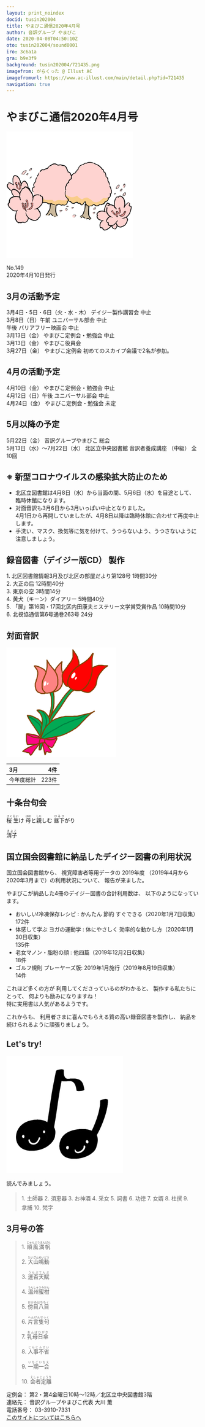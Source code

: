 ```yaml
---
layout: print_noindex
docid: tusin202004
title: やまびこ通信2020年4月号
author: 音訳グループ やまびこ
date: 2020-04-08T04:50:10Z
oto: tusin202004/sound0001
iro: 3c6a1a
gra: b9e3f9
background: tusin202004/721435.png
imagefrom: がらくった @ Illust AC
imagefromurl: https://www.ac-illust.com/main/detail.php?id=721435
navigation: true
---
```

   


# <span data-dur="3.861" data-begin="2.750" id="xmri_0001">やまびこ通信2020年4月号</span>

<img class="migi" src="media/tusin202004/cut1.png" alt="" />


<span data-dur="2.567" data-begin="6.611" id="xmri_0002">No.149</span>  
<span data-dur="4.208" data-begin="9.178" id="xmri_0003">2020年4月10日発行</span>

## <span data-dur="3.323" data-begin="18.593" id="xmri_0006">3月の活動予定</span>

<span data-dur="5.026" data-begin="21.916" id="xmri_0007">3月4日・5日・6日（火・水・木）</span>
<span data-dur="3.722" data-begin="26.942" id="xmri_0008">デイジー製作講習会 中止</span>  
<span data-dur="2.703" data-begin="30.664" id="xmri_0009">3月8日（日）午前</span>
<span data-dur="3.158" data-begin="33.367" id="xmri_000A">ユニバーサル部会 中止</span>  
<span data-dur="0.871" data-begin="36.525" id="xmri_000B">午後</span>
<span data-dur="3.318" data-begin="37.396" id="xmri_000C">バリアフリー映画会 中止</span>  
<span data-dur="2.455" data-begin="40.714" id="xmri_000D">3月13日（金）</span>
<span data-dur="4.177" data-begin="43.169" id="xmri_000E">やまびこ定例会・勉強会 中止</span>  
<span data-dur="2.455" data-begin="47.346" id="xmri_000F">3月13日（金）</span>
<span data-dur="2.636" data-begin="49.801" id="xmri_0010">やまびこ役員会</span>  
<span data-dur="2.588" data-begin="52.437" id="xmri_0011">3月27日（金）</span>
<span data-dur="1.747" data-begin="55.025" id="xmri_0012">やまびこ定例会</span>
<span data-dur="5.477" data-begin="56.772" id="xmri_0013">初めてのスカイプ会議で2名が参加。</span>

## <span data-dur="3.205" data-begin="62.249" id="xmri_0014">4月の活動予定</span>

<span data-dur="1.972" data-begin="65.454" id="xmri_0015">4月10日（金）</span>
<span data-dur="4.177" data-begin="67.426" id="xmri_0016">やまびこ定例会・勉強会 中止</span>  
<span data-dur="2.765" data-begin="71.603" id="xmri_0017">4月12日（日）午後</span>
<span data-dur="3.159" data-begin="74.368" id="xmri_0018">ユニバーサル部会 中止</span>  
<span data-dur="2.323" data-begin="77.527" id="xmri_0019">4月24日（金）</span>
<span data-dur="5.54" data-begin="79.850" id="xmri_001A">やまびこ定例会・勉強会 未定</span>

## <span data-dur="3.084" data-begin="85.390" id="xmri_001B">5月以降の予定</span>

<span data-dur="2.339" data-begin="88.474" id="xmri_001C">5月22日（金）</span>
<span data-dur="3.224" data-begin="90.813" id="xmri_001D">音訳グループやまびこ 総会</span>  
<span data-dur="4.857" data-begin="94.037" id="xmri_001E">5月13日（水）～7月22日（水）</span>
<span data-dur="3.689" data-begin="98.894" id="xmri_001F">北区立中央図書館 音訳者養成講座</span>
<span data-dur="1.121" data-begin="102.583" id="xmri_0020">（中級）</span>
<span data-dur="3.518" data-begin="103.704" id="xmri_0021">全10回</span>

## <span data-dur="5.053" data-begin="107.222" id="xmri_0022">※ 新型コロナウイルスの感染拡大防止のため</span>

- <span data-dur="4.702" data-begin="112.275" id="xmri_0023">北区立図書館は4月8日（水）から当面の間、</span><span data-dur="2.755" data-begin="116.977" id="xmri_0024">5月6日（水）を目途として、</span><span data-dur="3.301" data-begin="119.732" id="xmri_0025">臨時休館になります。</span>
- <span data-dur="1.552" data-begin="123.033" id="xmri_0026">対面音訳も</span><span data-dur="2.878" data-begin="124.585" id="xmri_0027">3月6日から3月いっぱい</span><span data-dur="2.423" data-begin="127.463" id="xmri_0028">中止となりました。</span>  
<span data-dur="3.022" data-begin="129.886" id="xmri_0029">4月1日から再開していましたが、</span><span data-dur="6.647" data-begin="132.908" id="xmri_002A">4月8日以降は臨時休館に合わせて再度中止します。</span>
- <span data-dur="3.189" data-begin="139.555" id="xmri_002B">手洗い、マスク、換気等に気を付けて、</span><span data-dur="2.474" data-begin="142.744" id="xmri_002C">うつらないよう、うつさないように</span><span data-dur="3.765" data-begin="145.218" id="xmri_002D">注意しましょう。</span>

## <span data-dur="4.732" data-begin="148.983" id="xmri_002E">録音図書（デイジー版CD） 製作</span>


<span data-dur="0.819" data-begin="155.234" id="xmri_0030">1.</span>
<span data-dur="5.837" data-begin="156.053" id="xmri_0031">北区図書館情報3月及び北区の部屋だより第128号</span>
<span data-dur="2.696" data-begin="161.890" id="xmri_0032">1時間30分</span>  
<span data-dur="0.706" data-begin="164.586" id="xmri_0033">2.</span>
<span data-dur="1.548" data-begin="165.292" id="xmri_0034">大正の后</span>
<span data-dur="2.807" data-begin="166.840" id="xmri_0035">12時間40分</span>  
<span data-dur="0.873" data-begin="169.647" id="xmri_0036">3.</span>
<span data-dur="1.398" data-begin="170.520" id="xmri_0037">東京の空</span>
<span data-dur="2.732" data-begin="171.918" id="xmri_0038">3時間14分</span>  
<span data-dur="0.808" data-begin="174.650" id="xmri_0039">4.</span>
<span data-dur="1.358" data-begin="175.458" id="xmri_003A">黄犬（キーン）ダイアリー</span>
<span data-dur="2.614" data-begin="176.816" id="xmri_003B">5時間40分</span>  
<span data-dur="0.714" data-begin="179.430" id="xmri_003C">5.</span>
<span data-dur="6.544" data-begin="180.144" id="xmri_003D">「扉」第16回・17回北区内田康夫ミステリー文学賞受賞作品</span>
<span data-dur="2.46" data-begin="186.688" id="xmri_003E">10時間10分</span>  
<span data-dur="0.853" data-begin="189.148" id="xmri_003F">6.</span>
<span data-dur="4.562" data-begin="190.001" id="xmri_0040">北視協通信第6号通巻263号</span>
<span data-dur="3.675" data-begin="194.563" id="xmri_0041">24分</span>

## <span data-dur="1.966" data-begin="198.238" id="xmri_0042">対面音訳</span>

<img class="migi" src="media/tusin202004/cut2.png" alt="" />


<span data-dur="1.194" data-begin="200.204" id="xmri_0043">3月</span>|<span data-dur="1.911" data-begin="201.398" id="xmri_0044">4件</span>
|:---|---:|
<span data-dur="1.641" data-begin="203.309" id="xmri_0045">今年度総計</span>|<span data-dur="4.079" data-begin="204.950" id="xmri_0046">223件</span>

## <span data-dur="3.468" data-begin="209.029" id="xmri_0047">十条台句会</span>

<span data-dur="11.248" data-begin="212.497" id="xmri_0048"><ruby>桜 生<rt>さくらい</rt></ruby>け
<ruby>母<rt>はは</rt></ruby>と<ruby>親<rt>した</rt></ruby>しむ
<ruby>昼下<rt>ひるさ</rt></ruby>がり</span>

<span data-dur="3.27" data-begin="223.745" id="xmri_004E" class="haigo"><ruby>清子<rt>きよこ</rt></ruby></span>

## <span data-dur="5.914" data-begin="227.015" id="xmri_004F">国立国会図書館に納品したデイジー図書の利用状況</span>

<span data-dur="2.21" data-begin="232.929" id="xmri_0050">国立国会図書館から、</span>
<span data-dur="2.443" data-begin="235.139" id="xmri_0051">視覚障害者等用データの</span>
<span data-dur="1.666" data-begin="237.582" id="xmri_0052">2019年度</span>
<span data-dur="5.756" data-begin="239.248" id="xmri_0053">（2019年4月から2020年3月まで）の利用状況について、</span>
<span data-dur="3.012" data-begin="245.004" id="xmri_0054">報告が来ました。</span>

<span data-dur="4.694" data-begin="248.016" id="xmri_0055">やまびこが納品した4冊のデイジー図書の合計利用数は、</span>
<span data-dur="3.984" data-begin="252.710" id="xmri_0056">以下のようになっています。</span>

- <span data-dur="5.635" data-begin="256.694" id="xmri_0057">おいしい!冷凍保存レシピ : かんたん 節約 すぐできる</span><span data-dur="3.141" data-begin="262.329" id="xmri_0058">（2020年1月7日収集）</span>  
<span data-dur="2.905" data-begin="265.470" id="xmri_0059">172件</span>
- <span data-dur="6.262" data-begin="268.375" id="xmri_005A">体感して学ぶ ヨガの運動学 : 体にやさしく 効率的な動かし方</span><span data-dur="3.443" data-begin="274.637" id="xmri_005B">（2020年1月30日収集）</span>  
<span data-dur="2.873" data-begin="278.080" id="xmri_005C">135件</span>
- <span data-dur="3.432" data-begin="280.953" id="xmri_005D">老女マノン・脂粉の顔 : 他四篇</span><span data-dur="3.248" data-begin="284.385" id="xmri_005E">（2019年12月2日収集）</span>  
<span data-dur="2.488" data-begin="287.633" id="xmri_005F">18件</span>
- <span data-dur="4.716" data-begin="290.121" id="xmri_0060">ゴルフ規則 プレーヤーズ版: 2019年1月施行</span><span data-dur="3.409" data-begin="294.837" id="xmri_0061">（2019年8月19日収集）</span>  
<span data-dur="3.516" data-begin="298.246" id="xmri_0062">14件</span>

<span data-dur="4.139" data-begin="301.762" id="xmri_0063">これほど多くの方が 利用してくださっているのがわかると、</span>
<span data-dur="2.419" data-begin="305.901" id="xmri_0064">製作する私たちにとって、</span>
<span data-dur="2.808" data-begin="308.320" id="xmri_0065">何よりも励みになりますね！</span>  
<span data-dur="5.558" data-begin="311.128" id="xmri_0066">特に実用書は人気があるようです。</span>

<span data-dur="1.179" data-begin="316.686" id="xmri_0067">これからも、</span>
<span data-dur="4.923" data-begin="317.865" id="xmri_0068">利用者さまに喜んでもらえる質の高い録音図書を製作し、</span>
<span data-dur="5.011" data-begin="322.788" id="xmri_0069">納品を続けられるように頑張りましょう。</span>


## <span data-dur="2.45" data-begin="328.299" id="xmri_006B">Let's try!</span>

<img class="migi" src="media/tusin202004/cut3.png" alt="" />


<span data-dur="3.482" data-begin="330.749" id="xmri_006C">読んでみましょう。</span>


<blockquote markdown="1">
1. <ruby>土師器<rt>　　　</rt></ruby>
2. <ruby>須恵器<rt>　　　</rt></ruby>
3. お<ruby>神酒<rt>　　　</rt></ruby>
4. <ruby>采女<rt>　　　</rt></ruby>
5. <ruby>詞書<rt>　　　</rt></ruby>
6. <ruby>功徳<rt>　　　</rt></ruby>
7. <ruby>女婿<rt>　　　</rt></ruby>
8. <ruby>杜撰<rt>　　　</rt></ruby>
9. <ruby>拿捕<rt>　　　</rt></ruby>
10. <ruby>梵字<rt>　　　</rt></ruby>
</blockquote>
 
 
## <span data-dur="3.053" data-begin="338.050" id="xmri_006E">3月号の答</span>

<blockquote markdown="1">
<span data-dur="0.818" data-begin="341.103" id="xmri_006F">1.</span>
<span data-dur="1.976" data-begin="341.921" id="xmri_0070"><ruby>順風満帆<rt>じゅんぷうまんぱん</rt></ruby></span>

<span data-dur="0.706" data-begin="343.897" id="xmri_0071">2.</span>
<span data-dur="1.974" data-begin="344.603" id="xmri_0072"><ruby>大山鳴動<rt>たいざんめいどう</rt></ruby></span>

<span data-dur="0.872" data-begin="346.577" id="xmri_0073">3.</span>
<span data-dur="1.772" data-begin="347.449" id="xmri_0074"><ruby>運否天賦<rt>うんぷてんぷ</rt></ruby></span>

<span data-dur="0.807" data-begin="349.221" id="xmri_0075">4.</span>
<span data-dur="1.847" data-begin="350.028" id="xmri_0076"><ruby>温州蜜柑<rt>うんしゅうみかん</rt></ruby></span>

<span data-dur="0.714" data-begin="351.875" id="xmri_0077">5.</span>
<span data-dur="1.963" data-begin="352.589" id="xmri_0078"><ruby>傍目八目<rt>おかめはちもく</rt></ruby></span>

<span data-dur="0.853" data-begin="354.552" id="xmri_0079">6.</span>
<span data-dur="1.936" data-begin="355.405" id="xmri_007A"><ruby>片言隻句<rt>へんげんせっく</rt></ruby></span>

<span data-dur="0.825" data-begin="357.341" id="xmri_007B">7.</span>
<span data-dur="1.813" data-begin="358.166" id="xmri_007C"><ruby>乳母日傘<rt>おんばひがさ</rt></ruby></span>

<span data-dur="0.846" data-begin="359.979" id="xmri_007D">8.</span>
<span data-dur="1.831" data-begin="360.825" id="xmri_007E"><ruby>人事不省<rt>じんじふせい</rt></ruby></span>

<span data-dur="0.81" data-begin="362.656" id="xmri_007F">9.</span>
<span data-dur="1.789" data-begin="363.466" id="xmri_0080"><ruby>一期一会<rt>いちごいちえ</rt></ruby></span>

<span data-dur="0.802" data-begin="365.255" id="xmri_0081">10.</span>
<span data-dur="1.695" data-begin="366.057" id="xmri_0082"><ruby>会者定離<rt>えしゃじょうり</rt></ruby></span>
</blockquote>


<span data-dur="1.198" data-begin="367.752" id="xmri_0083">定例会：</span>
<span data-dur="6.131" data-begin="368.950" id="xmri_0084">第2・第4金曜日10時～12時／北区立中央図書館3階</span>  
<span data-dur="1.314" data-begin="375.081" id="xmri_0085">連絡先：</span>
<span data-dur="3.953" data-begin="376.395" id="xmri_0086">音訳グループやまびこ代表 大川 薫</span>  
<span data-dur="1.411" data-begin="380.348" id="xmri_0087">電話番号：</span>
<span data-dur="4.312" data-begin="381.759" id="xmri_0088">03-3910-7331</span>  
<a href="mailto:ymbk2016ml@gmail.com?Subject=やまびこウェブサイトについて" data-dur="5.941" data-begin="386.071" id="xmri_0089">このサイトについてはこちらへ</a>

